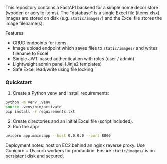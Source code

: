 This repository contains a FastAPI backend for a simple home decor store (wooden or acrylic items). The "database" is a single Excel file (items.xlsx). Images are stored on disk (e.g. `static/images/`) and the Excel file stores the image filename(s).


Features:
- CRUD endpoints for items
- Image upload endpoint which saves files to `static/images/` and writes filename to Excel
- Simple JWT-based authentication with roles (user / admin)
- Lightweight admin panel (Jinja2 templates)
- Safe Excel read/write using file locking


### Quickstart
1. Create a Python venv and install requirements:
```bash
python -m venv .venv
source .venv/bin/activate
pip install -r requirements.txt
```
2. Create directories and an initial Excel file (script included).
3. Run the app:
```bash
uvicorn app.main:app --host 0.0.0.0 --port 8000
```


Deployment notes: host on EC2 behind an nginx reverse proxy. Use Gunicorn + Uvicorn workers for production. Ensure `static/images/` is on persistent disk and secured.